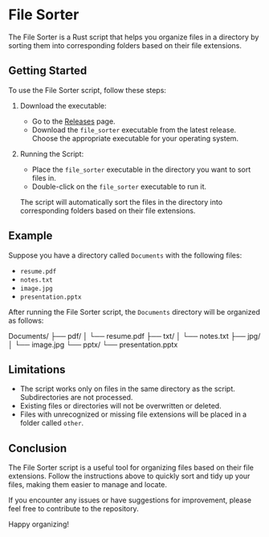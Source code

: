 # File Sorter

The File Sorter is a Rust script that helps you organize files in a directory by sorting them into corresponding folders based on their file extensions.

## Getting Started

To use the File Sorter script, follow these steps:

1. Download the executable:
   - Go to the [Releases](https://github.com/your-username/your-repo/releases) page.
   - Download the `file_sorter` executable from the latest release. Choose the appropriate executable for your operating system.

2. Running the Script:
   - Place the `file_sorter` executable in the directory you want to sort files in.
   - Double-click on the `file_sorter` executable to run it.

   The script will automatically sort the files in the directory into corresponding folders based on their file extensions.

## Example

Suppose you have a directory called `Documents` with the following files:

- `resume.pdf`
- `notes.txt`
- `image.jpg`
- `presentation.pptx`

After running the File Sorter script, the `Documents` directory will be organized as follows:

Documents/
├── pdf/
│   └── resume.pdf
├── txt/
│   └── notes.txt
├── jpg/
│   └── image.jpg
└── pptx/
    └── presentation.pptx

## Limitations

- The script works only on files in the same directory as the script. Subdirectories are not processed.
- Existing files or directories will not be overwritten or deleted.
- Files with unrecognized or missing file extensions will be placed in a folder called `other`.

## Conclusion

The File Sorter script is a useful tool for organizing files based on their file extensions. Follow the instructions above to quickly sort and tidy up your files, making them easier to manage and locate.

If you encounter any issues or have suggestions for improvement, please feel free to contribute to the repository.

Happy organizing!

